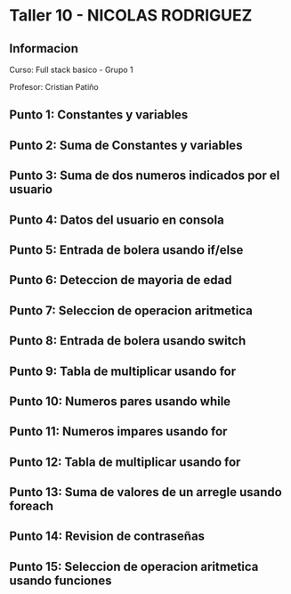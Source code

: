 <h1>Taller 10 - NICOLAS RODRIGUEZ</h1>
<h2>Informacion</h2>
<p>Curso: Full stack basico - Grupo 1</p>
<p>Profesor: Cristian Patiño</p>

<h2>Punto 1: Constantes y variables</h2>

<h2>Punto 2: Suma de Constantes y variables</h2>

<h2>Punto 3: Suma de dos numeros indicados por el usuario</h2>

<h2>Punto 4: Datos del usuario en consola</h2>

<h2>Punto 5: Entrada de bolera usando if/else</h2>

<h2>Punto 6: Deteccion de mayoria de edad</h2>

<h2>Punto 7: Seleccion de operacion aritmetica </h2>

<h2>Punto 8: Entrada de bolera usando switch</h2>

<h2>Punto 9: Tabla de multiplicar usando for</h2>

<h2>Punto 10: Numeros pares usando while</h2>

<h2>Punto 11: Numeros impares usando for</h2>

<h2>Punto 12: Tabla de multiplicar usando for</h2>

<h2>Punto 13: Suma de valores de un arregle usando foreach</h2>

<h2>Punto 14: Revision de contraseñas</h2>

<h2>Punto 15: Seleccion de operacion aritmetica usando funciones</h2>
